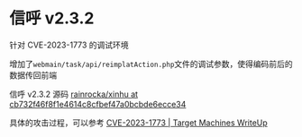 # 信呼 v2.3.2

针对 CVE-2023-1773 的调试环境

增加了`webmain/task/api/reimplatAction.php`文件的调试参数，使得编码前后的数据传回前端

信呼 v2.3.2 源码 [rainrocka/xinhu at cb732f46f8f1e4614c8cfbef47a0bcbde6ecce34](https://github.com/rainrocka/xinhu/tree/cb732f46f8f1e4614c8cfbef47a0bcbde6ecce34)

具体的攻击过程，可以参考 [CVE-2023-1773 | Target Machines WriteUp](https://tryhackmyoffsecbox.github.io/Target-Machines-WriteUp/docs/Yunjing/CVE/CVE-2023-1773/)
